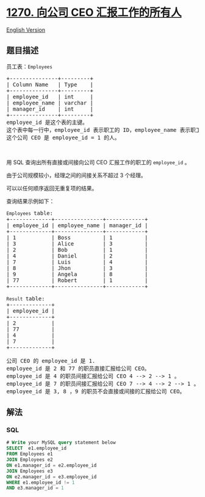 # [1270. 向公司 CEO 汇报工作的所有人](https://leetcode.cn/problems/all-people-report-to-the-given-manager)

[English Version](/solution/1200-1299/1270.All%20People%20Report%20to%20the%20Given%20Manager/README_EN.md)

## 题目描述

<!-- 这里写题目描述 -->

<p>员工表：<code>Employees</code></p>

<pre>
+---------------+---------+
| Column Name   | Type    |
+---------------+---------+
| employee_id   | int     |
| employee_name | varchar |
| manager_id    | int     |
+---------------+---------+
employee_id 是这个表的主键。
这个表中每一行中，employee_id 表示职工的 ID，employee_name 表示职工的名字，manager_id 表示该职工汇报工作的直线经理。
这个公司 CEO 是 employee_id = 1 的人。
</pre>

<p>&nbsp;</p>

<p>用 SQL 查询出所有直接或间接向公司 CEO 汇报工作的职工的 <code>employee_id</code> 。</p>

<p>由于公司规模较小，经理之间的间接关系不超过 3 个经理。</p>

<p>可以以任何顺序返回无重复项的结果。</p>

<p>查询结果示例如下：</p>

<pre>
<code>Employees </code>table:
+-------------+---------------+------------+
| employee_id | employee_name | manager_id |
+-------------+---------------+------------+
| 1           | Boss          | 1          |
| 3           | Alice         | 3          |
| 2           | Bob           | 1          |
| 4           | Daniel        | 2          |
| 7           | Luis          | 4          |
| 8           | Jhon          | 3          |
| 9           | Angela        | 8          |
| 77          | Robert        | 1          |
+-------------+---------------+------------+

<code>Result </code>table:
+-------------+
| employee_id |
+-------------+
| 2           |
| 77          |
| 4           |
| 7           |
+-------------+

公司 CEO 的 employee_id 是 1.
employee_id 是 2 和 77 的职员直接汇报给公司 CEO。
employee_id 是 4 的职员间接汇报给公司 CEO 4 --&gt; 2 --&gt; 1 。
employee_id 是 7 的职员间接汇报给公司 CEO 7 --&gt; 4 --&gt; 2 --&gt; 1 。
employee_id 是 3, 8 ，9 的职员不会直接或间接的汇报给公司 CEO。 
</pre>

## 解法

### **SQL**

```sql
# Write your MySQL query statement below
SELECT  e1.employee_id
FROM Employees e1
JOIN Employees e2
ON e1.manager_id = e2.employee_id
JOIN Employees e3
ON e2.manager_id = e3.employee_id
WHERE e1.employee_id != 1
AND e3.manager_id = 1
```
